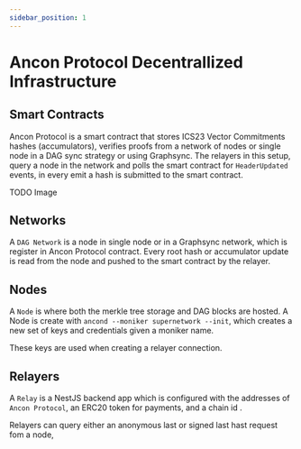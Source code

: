 ```yaml
---
sidebar_position: 1
---
```


# Ancon Protocol Decentrallized Infrastructure

## Smart Contracts

Ancon Protocol is a smart contract that stores ICS23 Vector Commitments hashes (accumulators), verifies proofs from a network of nodes or single node in a DAG sync strategy or using Graphsync. The relayers in this setup, query a node in the network and polls the smart contract for `HeaderUpdated` events, in every emit a hash is submitted to the smart contract.

TODO Image

## Networks

A `DAG Network` is a node in single node or in a Graphsync network, which is register in Ancon Protocol contract. Every root hash or accumulator update is read from the node and pushed to the smart contract by the relayer.

## Nodes

A `Node` is where both the merkle tree storage and DAG blocks are hosted. A Node is create with `ancond --moniker supernetwork --init`, which creates a new set of keys and credentials given a moniker name.

These keys are used when creating a relayer connection.


## Relayers


A `Relay` is a NestJS backend app which is configured with the addresses of `Ancon Protocol`, an ERC20 token for payments, and a chain  id .

Relayers can query either an anonymous last or  signed last hast request fom a node,


